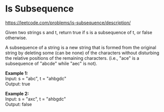 # Is Subsequence
https://leetcode.com/problems/is-subsequence/description/

Given two strings s and t, return true if s is a subsequence of t, or false otherwise.

A subsequence of a string is a new string that is formed from the original string by deleting some (can be none) of the characters without disturbing the relative positions of the remaining characters. (i.e., "ace" is a subsequence of "abcde" while "aec" is not).

<b>Example 1:</b>\
Input: s = "abc", t = "ahbgdc"\
Output: true

<b>Example 2:</b>\
Input: s = "axc", t = "ahbgdc"\
Output: false